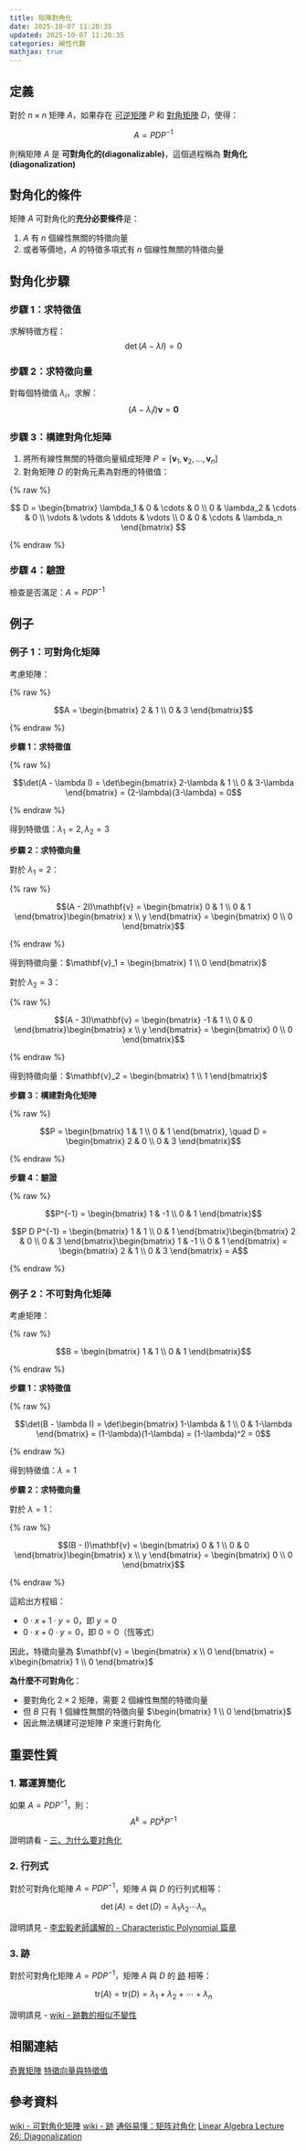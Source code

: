 ```yaml
---
title: 矩陣對角化
date: 2025-10-07 11:20:35
updated: 2025-10-07 11:20:35
categories: 線性代數
mathjax: true
---
```


## 定義

對於 $n \times n$ 矩陣 $A$，如果存在 [可逆矩陣](https://zh.wikipedia.org/zh-tw/%E9%9D%9E%E5%A5%87%E5%BC%82%E6%96%B9%E9%98%B5) $P$ 和 [對角矩陣](https://zh.wikipedia.org/zh-tw/%E5%B0%8D%E8%A7%92%E7%9F%A9%E9%99%A3) $D$，使得：

$$A = P D P^{-1}$$

則稱矩陣 $A$ 是 **可對角化的(diagonalizable)**，這個過程稱為 **對角化(diagonalization)**

<!-- more -->

## 對角化的條件

矩陣 $A$ 可對角化的**充分必要條件**是：

1. $A$ 有 $n$ 個線性無關的特徵向量
2. 或者等價地，$A$ 的特徵多項式有 $n$ 個線性無關的特徵向量

## 對角化步驟

### 步驟 1：求特徵值

求解特徵方程：
$$\det(A - \lambda I) = 0$$

### 步驟 2：求特徵向量

對每個特徵值 $\lambda_i$，求解：
$$(A - \lambda_i I)\mathbf{v} = \mathbf{0}$$

### 步驟 3：構建對角化矩陣

1. 將所有線性無關的特徵向量組成矩陣 $P = [\mathbf{v}_1, \mathbf{v}_2, \ldots, \mathbf{v}_n]$
2. 對角矩陣 $D$ 的對角元素為對應的特徵值：

{% raw %}

$$
D = \begin{bmatrix}
\lambda_1 & 0 & \cdots & 0 \\
0 & \lambda_2 & \cdots & 0 \\
\vdots & \vdots & \ddots & \vdots \\
0 & 0 & \cdots & \lambda_n
\end{bmatrix}
$$

{% endraw %}

### 步驟 4：驗證

檢查是否滿足：$A = P D P^{-1}$

## 例子

### 例子 1：可對角化矩陣

考慮矩陣：

{% raw %}

$$A = \begin{bmatrix} 2 & 1 \\ 0 & 3 \end{bmatrix}$$

{% endraw %}

**步驟 1：求特徵值**

{% raw %}

$$\det(A - \lambda I) = \det\begin{bmatrix} 2-\lambda & 1 \\ 0 & 3-\lambda \end{bmatrix} = (2-\lambda)(3-\lambda) = 0$$

{% endraw %}

得到特徵值：$\lambda_1 = 2, \lambda_2 = 3$

**步驟 2：求特徵向量**

對於 $\lambda_1 = 2$：

{% raw %}

$$(A - 2I)\mathbf{v} = \begin{bmatrix} 0 & 1 \\ 0 & 1 \end{bmatrix}\begin{bmatrix} x \\ y \end{bmatrix} = \begin{bmatrix} 0 \\ 0 \end{bmatrix}$$

{% endraw %}

得到特徵向量：$\mathbf{v}_1 = \begin{bmatrix} 1 \\ 0 \end{bmatrix}$

對於 $\lambda_2 = 3$：

{% raw %}

$$(A - 3I)\mathbf{v} = \begin{bmatrix} -1 & 1 \\ 0 & 0 \end{bmatrix}\begin{bmatrix} x \\ y \end{bmatrix} = \begin{bmatrix} 0 \\ 0 \end{bmatrix}$$

{% endraw %}

得到特徵向量：$\mathbf{v}_2 = \begin{bmatrix} 1 \\ 1 \end{bmatrix}$

**步驟 3：構建對角化矩陣**

{% raw %}

$$P = \begin{bmatrix} 1 & 1 \\ 0 & 1 \end{bmatrix}, \quad D = \begin{bmatrix} 2 & 0 \\ 0 & 3 \end{bmatrix}$$

{% endraw %}

**步驟 4：驗證**

{% raw %}

$$P^{-1} = \begin{bmatrix} 1 & -1 \\ 0 & 1 \end{bmatrix}$$

$$P D P^{-1} = \begin{bmatrix} 1 & 1 \\ 0 & 1 \end{bmatrix}\begin{bmatrix} 2 & 0 \\ 0 & 3 \end{bmatrix}\begin{bmatrix} 1 & -1 \\ 0 & 1 \end{bmatrix} = \begin{bmatrix} 2 & 1 \\ 0 & 3 \end{bmatrix} = A$$

{% endraw %}

### 例子 2：不可對角化矩陣

考慮矩陣：

{% raw %}

$$B = \begin{bmatrix} 1 & 1 \\ 0 & 1 \end{bmatrix}$$

{% endraw %}

**步驟 1：求特徵值**

{% raw %}

$$\det(B - \lambda I) = \det\begin{bmatrix} 1-\lambda & 1 \\ 0 & 1-\lambda \end{bmatrix} = (1-\lambda)(1-\lambda) = (1-\lambda)^2 = 0$$

{% endraw %}

得到特徵值：$\lambda = 1$

**步驟 2：求特徵向量**

對於 $\lambda = 1$：

{% raw %}

$$(B - I)\mathbf{v} = \begin{bmatrix} 0 & 1 \\ 0 & 0 \end{bmatrix}\begin{bmatrix} x \\ y \end{bmatrix} = \begin{bmatrix} 0 \\ 0 \end{bmatrix}$$

{% endraw %}

這給出方程組：

- $0 \cdot x + 1 \cdot y = 0$，即 $y = 0$
- $0 \cdot x + 0 \cdot y = 0$，即 $0 = 0$（恆等式）

因此，特徵向量為 $\mathbf{v} = \begin{bmatrix} x \\ 0 \end{bmatrix} = x\begin{bmatrix} 1 \\ 0 \end{bmatrix}$

**為什麼不可對角化**：

- 要對角化 $2 \times 2$ 矩陣，需要 2 個線性無關的特徵向量
- 但 $B$ 只有 1 個線性無關的特徵向量 $\begin{bmatrix} 1 \\ 0 \end{bmatrix}$
- 因此無法構建可逆矩陣 $P$ 來進行對角化

## 重要性質

### 1. 冪運算簡化

如果 $A = P D P^{-1}$，則：
$$A^k = P D^k P^{-1}$$

證明請看 - [三、为什么要对角化](https://zhuanlan.zhihu.com/p/684220530)

### 2. 行列式

對於可對角化矩陣 $A = P D P^{-1}$，矩陣 $A$ 與 $D$ 的行列式相等：

$$\det(A) = \det(D) = \lambda_1 \lambda_2 \cdots \lambda_n$$

證明請見 - [李宏毅老師講解的 - Characteristic Polynomial 篇章](https://youtu.be/1RyHRIP8QGg?si=ATUCEF5VNTAAg8ML&t=3473)

### 3. 跡

對於可對角化矩陣 $A = P D P^{-1}$，矩陣 $A$ 與 $D$ 的 [跡](https://zh.wikipedia.org/zh-tw/%E8%B7%A1) 相等：

$$\text{tr}(A) = \text{tr}(D) = \lambda_1 + \lambda_2 + \cdots + \lambda_n$$

證明請見 - [wiki - 跡數的相似不變性](https://zh.wikipedia.org/zh-tw/%E8%B7%A1#%E8%BF%B9%E6%95%B0%E7%9A%84%E7%9B%B8%E4%BC%BC%E4%B8%8D%E5%8F%98%E6%80%A7)

## 相關連結

[奇異矩陣](/2025/09/20/奇異矩陣-singular-matrix/)
[特徵向量與特徵值](/2025/09/20/特徵向量與特徵值/)

## 參考資料

[wiki - 可對角化矩陣](https://zh.wikipedia.org/zh-tw/%E5%B0%8D%E8%A7%92%E5%8C%96)
[wiki - 跡](https://zh.wikipedia.org/zh-tw/%E8%B7%A1)
[通俗易懂：矩阵对角化](https://zhuanlan.zhihu.com/p/684220530)
[Linear Algebra Lecture 26: Diagonalization](https://www.youtube.com/watch?v=TsB5_BiMFoo&list=PLJV_el3uVTsNmr39gwbyV-0KjULUsN7fW&index=27)
